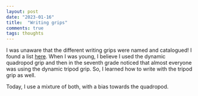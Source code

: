 ```yaml
---
layout: post
date: "2023-01-16"
title:  "Writing grips"
comments: true
tags: thoughts
---
```


I was unaware that the different writing grips were named and catalogued! I found a list [here](https://www.ot-mom-learning-activities.com/correct-pencil-grasp.html). When I was young, I believe I used the dynamic quadropod grip and then in the seventh grade noticed that almost everyone was using the dynamic tripod grip. So, I learned how to write with the tripod grip as well.

Today, I use a mixture of both, with a bias towards the quadropod.
